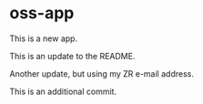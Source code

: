 # oss-app

This is a new app.

This is an update to the README.

Another update, but using my ZR e-mail address.

This is an additional commit.

